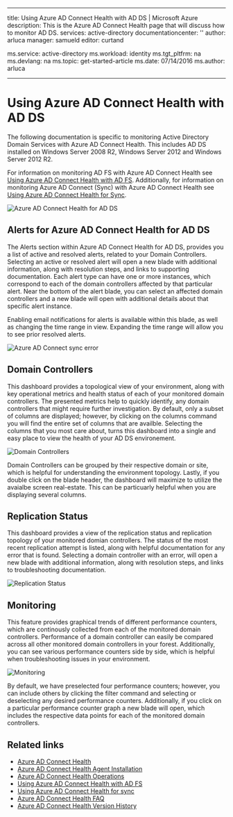 
---
title: Using Azure AD Connect Health with AD DS | Microsoft Azure
description: This is the Azure AD Connect Health page that will discuss how to monitor AD DS.
services: active-directory
documentationcenter: ''
author: arluca
manager: samueld
editor: curtand

ms.service: active-directory
ms.workload: identity
ms.tgt_pltfrm: na
ms.devlang: na
ms.topic: get-started-article
ms.date: 07/14/2016
ms.author: arluca

---
# Using Azure AD Connect Health with AD DS
The following documentation is specific to monitoring Active Directory Domain Services with Azure AD Connect Health. This includes AD DS installed on Windows Server 2008 R2, Windows Server 2012 and Windows Server 2012 R2.

For information on monitoring AD FS with Azure AD Connect Health see [Using Azure AD Connect Health with AD FS](active-directory-aadconnect-health-adfs.md). Additionally, for information on monitoring Azure AD Connect (Sync) with Azure AD Connect Health see [Using Azure AD Connect Health for Sync](active-directory-aadconnect-health-sync.md).

![Azure AD Connect Health for AD DS](./media/active-directory-aadconnect-health/aadconnect-health-adds-entry.png)

## Alerts for Azure AD Connect Health for AD DS
The Alerts section within Azure AD Connect Health for AD DS, provides you a list of active and resolved alerts, related to your Domain Controllers. Selecting an active or resolved alert will open a new blade with additional information, along with resolution steps, and links to supporting documentation. Each alert type can have one or more instances, which correspond to each of the domain controllers affected by that particular alert. Near the bottom of the alert blade, you can select an affected domain controllers and a new blade will open with additional details about that specific alert instance.

Enabling email notifications for alerts is available within this blade, as well as changing the time range in view. Expanding the time range will allow you to see prior resolved alerts.

![Azure AD Connect sync error](./media/active-directory-aadconnect-health/aadconnect-health-adds-alerts.png)

## Domain Controllers
This dashboard provides a topological view of your environment, along with key operational metrics and health status of each of your monitored domain controllers. The presented metrics help to quickly identify, any domain controllers that might require further investigation. By default, only a subset of columns are displayed; however, by clicking on the columns command you will find the entire set of columns that are availble. Selecting the columns that you most care about, turns this dashboard into a single and easy place to view the health of your AD DS environement. 

![Domain Controllers](./media/active-directory-aadconnect-health/aadconnect-health-adds-domainsandsites-dashboard.png)

Domain Controllers can be grouped by their respective domain or site, which is helpful for understanding the environment topology. Lastly, if you double click on the blade header, the dashboard will maximize to utilize the avaialbe screen real-estate. This can be particuarly helpful when you are displaying several columns. 

## Replication Status
This dashboard provides a view of the replication status and replication topology of your monitored domian controllers. The status of the most recent replication attempt is listed, along with helpful documentation for any error that is found. Selecting a domain controller with an error, will open a new blade with additional information, along with resolution steps, and links to troubleshooting documentation. 

![Replication Status](./media/active-directory-aadconnect-health/aadconnect-health-adds-replication.png)

## Monitoring
This feature provides graphical trends of different performance counters, which are continously collected from each of the monitored domain controllers. Performance of a domain controller can easily be compared across all other monitored domain controllers in your forest. Additionally, you can see various performance counters side by side, which is helpful when troubleshooting issues in your environment. 

![Monitoring](./media/active-directory-aadconnect-health/aadconnect-health-adds-monitoring.png)

By default, we have preselected four performance counters; however, you can include others by clicking the filter command and selecting or deselecting any desired performance counters. Additionally, if you click on a particular performance counter graph a new blade will open, which includes the respective data points for each of the monitored domain controllers.

## Related links
* [Azure AD Connect Health](active-directory-aadconnect-health.md)
* [Azure AD Connect Health Agent Installation](active-directory-aadconnect-health-agent-install.md)
* [Azure AD Connect Health Operations](active-directory-aadconnect-health-operations.md)
* [Using Azure AD Connect Health with AD FS](active-directory-aadconnect-health-adfs.md)
* [Using Azure AD Connect Health for sync](active-directory-aadconnect-health-sync.md)
* [Azure AD Connect Health FAQ](active-directory-aadconnect-health-faq.md)
* [Azure AD Connect Health Version History](active-directory-aadconnect-health-version-history.md)

